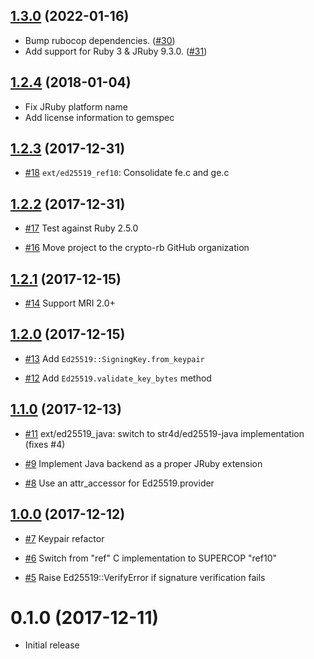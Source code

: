 ## [1.3.0] (2022-01-16)

[1.3.0]: https://github.com/crypto-rb/ed25519/compare/v1.2.4...v1.3.0

- Bump rubocop dependencies. ([#30])
- Add support for Ruby 3 & JRuby 9.3.0. ([#31])

[#30]: https://github.com/crypto-rb/ed25519/pull/30
[#31]: https://github.com/crypto-rb/ed25519/pull/31

## [1.2.4] (2018-01-04)

[1.2.4]: https://github.com/crypto-rb/ed25519/compare/v1.2.3...v1.2.4

* Fix JRuby platform name
* Add license information to gemspec

## [1.2.3] (2017-12-31)

[1.2.3]: https://github.com/crypto-rb/ed25519/compare/v1.2.2...v1.2.3

* [#18](https://github.com/crypto-rb/ed25519/pull/18)
  `ext/ed25519_ref10`: Consolidate fe.c and ge.c

## [1.2.2] (2017-12-31)

[1.2.2]: https://github.com/crypto-rb/ed25519/compare/v1.2.1...v1.2.2

* [#17](https://github.com/crypto-rb/ed25519/pull/17)
  Test against Ruby 2.5.0

* [#16](https://github.com/crypto-rb/ed25519/pull/16)
  Move project to the crypto-rb GitHub organization

## [1.2.1] (2017-12-15)

[1.2.1]: https://github.com/crypto-rb/ed25519/compare/v1.2.0...v1.2.1

* [#14](https://github.com/crypto-rb/ed25519/pull/14)
  Support MRI 2.0+

## [1.2.0] (2017-12-15)

[1.2.0]: https://github.com/crypto-rb/ed25519/compare/v1.1.0...v1.2.0

* [#13](https://github.com/crypto-rb/ed25519/pull/13)
  Add `Ed25519::SigningKey.from_keypair`

* [#12](https://github.com/crypto-rb/ed25519/pull/12)
  Add `Ed25519.validate_key_bytes` method

## [1.1.0] (2017-12-13)

[1.1.0]: https://github.com/crypto-rb/ed25519/compare/v1.0.0...v1.1.0

* [#11](https://github.com/crypto-rb/ed25519/pull/11)
  ext/ed25519_java: switch to str4d/ed25519-java implementation (fixes #4)

* [#9](https://github.com/crypto-rb/ed25519/pull/9)
  Implement Java backend as a proper JRuby extension

* [#8](https://github.com/crypto-rb/ed25519/pull/8)
  Use an attr_accessor for Ed25519.provider

## [1.0.0] (2017-12-12)

[1.0.0]: https://github.com/crypto-rb/ed25519/compare/v0.1.0...v1.0.0

* [#7](https://github.com/crypto-rb/ed25519/pull/7)
  Keypair refactor

* [#6](https://github.com/crypto-rb/ed25519/pull/6)
  Switch from "ref" C implementation to SUPERCOP "ref10"

* [#5](https://github.com/crypto-rb/ed25519/pull/5)
  Raise Ed25519::VerifyError if signature verification fails

# 0.1.0 (2017-12-11)

* Initial release
